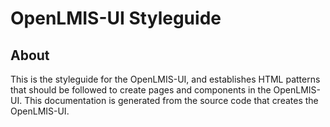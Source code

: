 # OpenLMIS-UI Styleguide

## About
This is the styleguide for the OpenLMIS-UI, and establishes HTML patterns that should be followed to create pages and components in the OpenLMIS-UI. This documentation is generated from the source code that creates the OpenLMIS-UI. 

